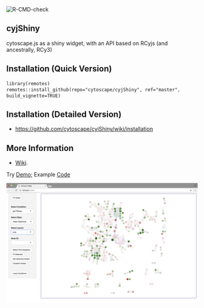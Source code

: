 ![R-CMD-check](https://github.com/cytoscape/cyjShiny/actions/workflows/R-CMD-check.yaml/badge.svg)

## cyjShiny

cytoscape.js as a shiny widget, with an API based on RCyjs (and ancestrally, RCy3)

## Installation (Quick Version)

```
library(remotes)
remotes::install_github(repo="cytoscape/cyjShiny", ref="master", build_vignette=TRUE)
```

## Installation (Detailed Version)
* https://github.com/cytoscape/cyjShiny/wiki/installation

## More Information
* [Wiki](https://github.com/cytoscape/cyjShiny/wiki).

Try [Demo](https://cannin.shinyapps.io/cyjShiny/); Example [Code](https://github.com/cytoscape/cyjShiny/tree/master/inst/demos/basicDemo)

![model](inst/docs/ygModelImage.png)
